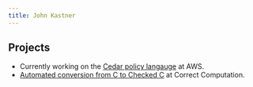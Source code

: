 ```yaml
---
title: John Kastner
---
```


## Projects

* Currently working on the [Cedar policy langauge](https://github.com/cedar-policy) at AWS.
* [Automated conversion from C to Checked C](https://github.com/checkedc/checkedc-llvm-project/blob/main/clang/tools/3c/README.md) at Correct Computation.
